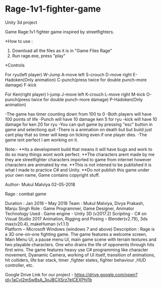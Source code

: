 # Rage-1v1-fighter-game
Unity 3d project

Game Rage:1v1 fighter game inspired by streetfighters.

*How to use :

1. Download all the files as it is in "Game Files Rage"
2. Run rage.exe, press "play"

*Controls

 For ryu(left player)
 W-Jump
 A-move left
 S-crouch
 D-move right
 E-Hadoken(Only animation)
 C-punch(press twice for double punch-more damage)
 F-kick

 For Ken(right player)
 I-jump
 J-move left
 K-crouch
 L-move right
 M-kick
 O-punch(press twice for double punch-more damage)
 P-Hadoken(Only animation)

-The game has timer counting down from 100 to 0
-Both players will have 100 points of life
-Punch will have 10 damage ken 5 for ryu
-kick will have 10 damage for ken 20 for ryu
-You can quit game by pressing "esc" button in game and selectiong quit
-There is a animation on death but but build just cant play that so timer will keep on ticking even if one player dies.
-The game isnt perfect I am working on it.
 
Note:- 
**Its a development build that means it will have bugs and work to do so many things wont work    perfect.
**The characters arent made by me they are streetfighter characters imported to game from internet however characters are animated by me.
**This is not intened to be published it is what I made to practice C# and Unity.
**Do not publish this game under your own name, Game contains copyright stuff.
 
Author-
Mukul Malviya
02-05-2018



Rage : combat game

Duration : Jan 2018 – May 2018
Team : Mukul Malviya, Divya Prakash, Manju Singh
Role : Game Programmer, Game Designer, Animator
Technology Used : 
         Game engine - Unity 3D (v2017.2)
         Scripting - C# on Visual Studio 2017
         Animation, Rigging and Posing – Blender(v2.79), 3ds max(v20.4), makeHuman (v1.1.1)         
         Platform – Microsoft Windows (windows 7 and above)
Description :
Rage is a 3D one-on-one fighting game.
The game features a welcome screen, Main Menu UI, a pause menu UI, main game scene
with terrain textures and two playable characters. One who drains the life of opponents through hits first wins.
The game features heavy use C# programming like character movement, Dyanamic Camera, working of UI itself, transition of animations, hit colliders, life bar stack, timer ,fighter states,
fighter behaviour ,HUD controller, etc.

Google Drive Link for our project -
https://drive.google.com/open?id=1aCvl2mSwBsA_3oJBCXSrz7elCEXPhI1b
